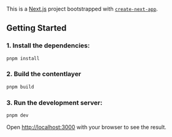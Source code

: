 This is a [Next.js](https://nextjs.org/) project bootstrapped with [`create-next-app`](https://github.com/vercel/next.js/tree/canary/packages/create-next-app).

## Getting Started

### 1. Install the dependencies:

```bash
pnpm install
```

### 2. Build the contentlayer

```bash
pnpm build
```

### 3. Run the development server:

```bash
pnpm dev
```

Open [http://localhost:3000](http://localhost:3000) with your browser to see the result.